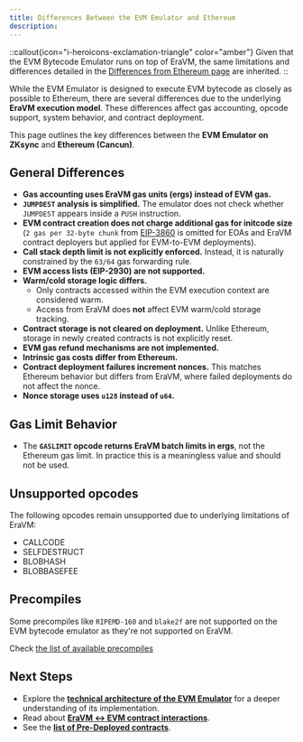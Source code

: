 ```yaml
---
title: Differences Between the EVM Emulator and Ethereum
description:
---
```

::callout{icon="i-heroicons-exclamation-triangle" color="amber"}
Given that the EVM Bytecode Emulator runs on top of EraVM, the same limitations and differences detailed in
the [Differences from Ethereum page](../../differences/evm-instructions) are inherited.
::

While the EVM Emulator is designed to execute EVM bytecode as closely as possible to Ethereum, there are several differences due
to the underlying **EraVM execution model**.
These differences affect gas accounting, opcode support, system behavior, and contract deployment.

This page outlines the key differences between the **EVM Emulator on ZKsync** and **Ethereum (Cancun)**.

## General Differences

- **Gas accounting uses EraVM gas units (ergs) instead of EVM gas.**
- **`JUMPDEST` analysis is simplified.** The emulator does not check whether `JUMPDEST` appears inside a `PUSH` instruction.
- **EVM contract creation does not charge additional gas for initcode size** (`2 gas per 32-byte chunk` from
  [EIP-3860](https://eips.ethereum.org/EIPS/eip-3860) is omitted for EOAs and EraVM contract deployers but applied for EVM-to-EVM deployments).
- **Call stack depth limit is not explicitly enforced.** Instead, it is naturally constrained by the `63/64` gas forwarding rule.
- **EVM access lists (EIP-2930) are not supported.**
- **Warm/cold storage logic differs.**
  - Only contracts accessed within the EVM execution context are considered warm.
  - Access from EraVM does **not** affect EVM warm/cold storage tracking.
- **Contract storage is not cleared on deployment.** Unlike Ethereum, storage in newly created contracts is not explicitly reset.
- **EVM gas refund mechanisms are not implemented.**
- **Intrinsic gas costs differ from Ethereum.**
- **Contract deployment failures increment nonces.** This matches Ethereum behavior but differs from EraVM,
  where failed deployments do not affect the nonce.
- **Nonce storage uses `u128` instead of `u64`.**

## Gas Limit Behavior

- The **`GASLIMIT` opcode returns EraVM batch limits in ergs**, not the Ethereum gas limit. In practice this is a meaningless value and should not be used.

## Unsupported opcodes

The following opcodes remain unsupported due to underlying limitations of EraVM:

- CALLCODE
- SELFDESTRUCT
- BLOBHASH
- BLOBBASEFEE

## Precompiles

Some precompiles like `RIPEMD-160` and `blake2f` are not supported on the EVM bytecode
emulator as they're not supported on EraVM.

Check [the list of available precompiles](../../differences/pre-compiles)

## Next Steps

- Explore the **[technical architecture of the EVM Emulator](./technical-details)** for a deeper understanding of its implementation.
- Read about **[EraVM ↔ EVM contract interactions](./era-evm-interactions)**.
- See the **[list of Pre-Deployed contracts](./pre-deployed-contracts)**.
